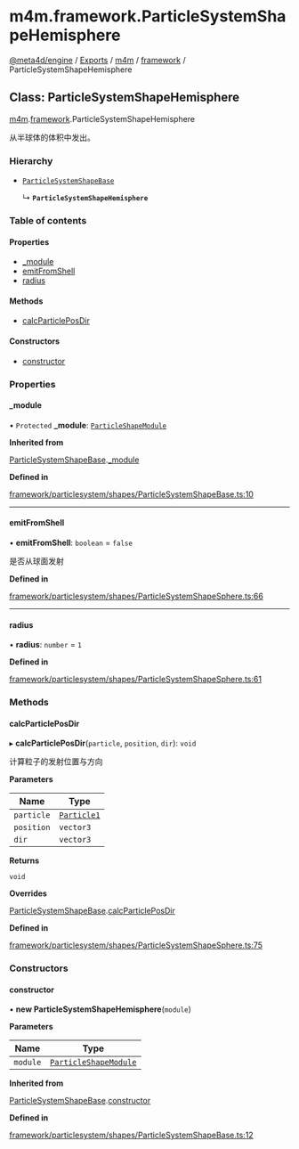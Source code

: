 # m4m.framework.ParticleSystemShapeHemisphere

[@meta4d/engine](../) / [Exports](../modules/) / [m4m](../modules/m4m.md) / [framework](../modules/m4m.framework.md) / ParticleSystemShapeHemisphere

## Class: ParticleSystemShapeHemisphere

[m4m](../modules/m4m.md).[framework](../modules/m4m.framework.md).ParticleSystemShapeHemisphere

从半球体的体积中发出。

### Hierarchy

*   [`ParticleSystemShapeBase`](m4m.framework.ParticleSystemShapeBase.md)

    ↳ **`ParticleSystemShapeHemisphere`**

### Table of contents

#### Properties

* [\_module](m4m.framework.ParticleSystemShapeHemisphere.md#\_module)
* [emitFromShell](m4m.framework.ParticleSystemShapeHemisphere.md#emitfromshell)
* [radius](m4m.framework.ParticleSystemShapeHemisphere.md#radius)

#### Methods

* [calcParticlePosDir](m4m.framework.ParticleSystemShapeHemisphere.md#calcparticleposdir)

#### Constructors

* [constructor](m4m.framework.ParticleSystemShapeHemisphere.md#constructor)

### Properties

#### \_module

• `Protected` **\_module**: [`ParticleShapeModule`](m4m.framework.ParticleShapeModule.md)

**Inherited from**

[ParticleSystemShapeBase](m4m.framework.ParticleSystemShapeBase.md).[\_module](m4m.framework.ParticleSystemShapeBase.md#\_module)

**Defined in**

[framework/particlesystem/shapes/ParticleSystemShapeBase.ts:10](https://github.com/meta4d-me/meta4d-engine/blob/cf6bfe6/src/framework/particlesystem/shapes/ParticleSystemShapeBase.ts#L10)

***

#### emitFromShell

• **emitFromShell**: `boolean` = `false`

是否从球面发射

**Defined in**

[framework/particlesystem/shapes/ParticleSystemShapeSphere.ts:66](https://github.com/meta4d-me/meta4d-engine/blob/cf6bfe6/src/framework/particlesystem/shapes/ParticleSystemShapeSphere.ts#L66)

***

#### radius

• **radius**: `number` = `1`

**Defined in**

[framework/particlesystem/shapes/ParticleSystemShapeSphere.ts:61](https://github.com/meta4d-me/meta4d-engine/blob/cf6bfe6/src/framework/particlesystem/shapes/ParticleSystemShapeSphere.ts#L61)

### Methods

#### calcParticlePosDir

▸ **calcParticlePosDir**(`particle`, `position`, `dir`): `void`

计算粒子的发射位置与方向

**Parameters**

| Name       | Type                                      |
| ---------- | ----------------------------------------- |
| `particle` | [`Particle1`](m4m.framework.Particle1.md) |
| `position` | `vector3`                                 |
| `dir`      | `vector3`                                 |

**Returns**

`void`

**Overrides**

[ParticleSystemShapeBase](m4m.framework.ParticleSystemShapeBase.md).[calcParticlePosDir](m4m.framework.ParticleSystemShapeBase.md#calcparticleposdir)

**Defined in**

[framework/particlesystem/shapes/ParticleSystemShapeSphere.ts:75](https://github.com/meta4d-me/meta4d-engine/blob/cf6bfe6/src/framework/particlesystem/shapes/ParticleSystemShapeSphere.ts#L75)

### Constructors

#### constructor

• **new ParticleSystemShapeHemisphere**(`module`)

**Parameters**

| Name     | Type                                                          |
| -------- | ------------------------------------------------------------- |
| `module` | [`ParticleShapeModule`](m4m.framework.ParticleShapeModule.md) |

**Inherited from**

[ParticleSystemShapeBase](m4m.framework.ParticleSystemShapeBase.md).[constructor](m4m.framework.ParticleSystemShapeBase.md#constructor)

**Defined in**

[framework/particlesystem/shapes/ParticleSystemShapeBase.ts:12](https://github.com/meta4d-me/meta4d-engine/blob/cf6bfe6/src/framework/particlesystem/shapes/ParticleSystemShapeBase.ts#L12)
